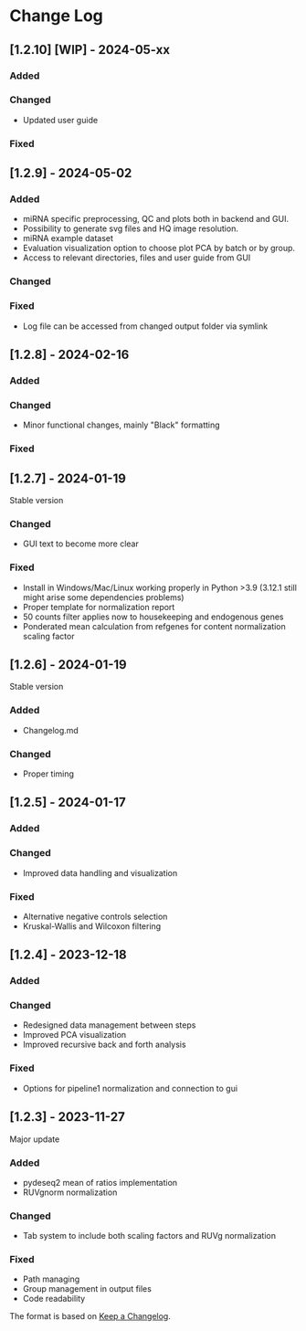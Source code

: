 # Change Log

## [1.2.10] [WIP] - 2024-05-xx
 
### Added

### Changed
- Updated user guide

### Fixed


## [1.2.9] - 2024-05-02
 
### Added
- miRNA specific preprocessing, QC and plots both in backend and GUI.
- Possibility to generate svg files and HQ image resolution.
- miRNA example dataset
- Evaluation visualization option to choose plot PCA by batch or by group.
- Access to relevant directories, files and user guide from GUI
   
### Changed

### Fixed
- Log file can be accessed from changed output folder via symlink

## [1.2.8] - 2024-02-16
 
### Added
   
### Changed
- Minor functional changes, mainly "Black" formatting
### Fixed

## [1.2.7] - 2024-01-19
Stable version

### Changed
 - GUI text to become more clear

### Fixed
- Install in Windows/Mac/Linux working properly in Python >3.9 (3.12.1 still might arise some dependencies problems)
- Proper template for normalization report
- 50 counts filter applies now to housekeeping and endogenous genes
- Ponderated mean calculation from refgenes for content normalization scaling factor

## [1.2.6] - 2024-01-19
Stable version
### Added
 - Changelog.md
### Changed
 - Proper timing


## [1.2.5] - 2024-01-17
 
### Added
   
### Changed
- Improved data handling and visualization
### Fixed
 - Alternative negative controls selection
 - Kruskal-Wallis and Wilcoxon filtering

## [1.2.4] - 2023-12-18
### Added
   
### Changed
- Redesigned data management between steps
- Improved PCA visualization
- Improved recursive back and forth analysis
### Fixed
- Options for pipeline1 normalization and connection to gui

## [1.2.3] - 2023-11-27
Major update
### Added
   - pydeseq2 mean of ratios implementation
   - RUVgnorm normalization

### Changed
- Tab system to include both scaling factors and RUVg normalization
### Fixed
- Path managing
- Group management in output files
- Code readability


The format is based on [Keep a Changelog](http://keepachangelog.com/).